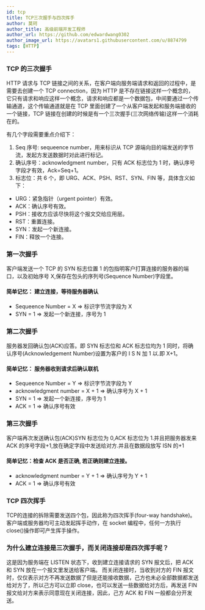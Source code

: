 ```yaml
---
id: tcp
title: TCP三次握手与四次挥手
author: 莫珂
author_title: 高级前端开发工程师
author_url: https://github.com/edwardwang0302
author_image_url: https://avatars1.githubusercontent.com/u/8874799
tags: [HTTP]
---
```


### TCP 的三次握手
HTTP 请求与 TCP 链接之间的关系，在客户端向服务端请求和返回的过程中，是需要去创建一个 TCP connection，因为 HTTP 是不存在链接这样一个概念的，它只有请求和响应这样一个概念，请求和响应都是一个数据包，中间要通过一个传输通道，这个传输通道就是在 TCP 里面创建了一个从客户端发起和服务端接收的一个链接，TCP 链接在创建的时候是有一个三次握手(三次网络传输)这样一个消耗在的。
<!--truncate-->

有几个字段需要重点介绍下：

1. Seq 序号: sequeence number，用来标识从 TCP 源端向目的端发送的字节流，发起方发送数据时对此进行标记。
2. 确认序号：acknowledgment number，只有 ACK 标志位为 1 时，确认序号字段才有效，Ack=Seq+1。
3. 标志位：共 6 个，即 URG、ACK、PSH、RST、SYN、FIN 等，具体含义如下：
+ URG：紧急指针（urgent pointer）有效。
+ ACK：确认序号有效。
+ PSH：接收方应该尽快将这个报文交给应用层。
+ RST：重置连接。
+ SYN：发起一个新连接。
+ FIN：释放一个连接。

### 第一次握手
客户端发送一个 TCP 的 SYN 标志位置 1 的包指明客户打算连接的服务器的端口，以及初始序号 X,保存在包头的序列号(Sequence Number)字段里。

#### 简单记忆： 建立连接，等待服务器确认
+ Sequeence Number = X => 标识字节流字段为 X
+ SYN = 1 => 发起一个新连接，序号为 1

### 第二次握手
服务器发回确认包(ACK)应答。即 SYN 标志位和 ACK 标志位均为 1 同时，将确认序号(Acknowledgement Number)设置为客户的 I S N 加 1 以.即 X+1。

#### 简单记忆： 服务器收到请求后确认联机
+ Sequeence Number = Y => 标识字节流字段为 Y
+ acknowledgment number = X + 1 => 确认序号为 X + 1
+ SYN = 1 => 发起一个新连接，序号为 1
+ ACK = 1 => 确认序号有效

### 第三次握手
客户端再次发送确认包(ACK)SYN 标志位为 0,ACK 标志位为 1.并且把服务器发来 ACK 的序号字段+1,放在确定字段中发送给对方.并且在数据段放写 ISN 的+1

#### 简单记忆：检查 ACK 是否正确, 若正确则建立连接。
+ acknowledgment number = Y + 1 => 确认序号为 Y + 1
+ ACK = 1 => 确认序号有效

### TCP 四次挥手
TCP的连接的拆除需要发送四个包，因此称为四次挥手(four-way handshake)。客户端或服务器均可主动发起挥手动作，在 socket 编程中，任何一方执行 close()操作即可产生挥手操作。



### 为什么建立连接是三次握手，而关闭连接却是四次挥手呢？
这是因为服务端在 LISTEN 状态下，收到建立连接请求的 SYN 报文后，把 ACK 和 SYN 放在一个报文里发送给客户端。
而关闭连接时，当收到对方的 FIN 报文时，仅仅表示对方不再发送数据了但是还能接收数据，己方也未必全部数据都发送给对方了，所以己方可以立即 close，也可以发送一些数据给对方后，再发送 FIN 报文给对方来表示同意现在关闭连接，因此，己方 ACK 和 FIN 一般都会分开发送。